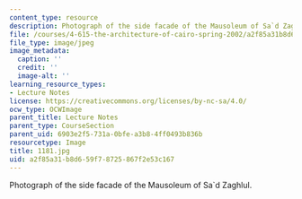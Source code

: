 ```yaml
---
content_type: resource
description: Photograph of the side facade of the Mausoleum of Sa`d Zaghlul.
file: /courses/4-615-the-architecture-of-cairo-spring-2002/a2f85a31b8d659f78725867f2e53c167_1181.jpg
file_type: image/jpeg
image_metadata:
  caption: ''
  credit: ''
  image-alt: ''
learning_resource_types:
- Lecture Notes
license: https://creativecommons.org/licenses/by-nc-sa/4.0/
ocw_type: OCWImage
parent_title: Lecture Notes
parent_type: CourseSection
parent_uid: 6903e2f5-731a-0bfe-a3b8-4ff0493b836b
resourcetype: Image
title: 1181.jpg
uid: a2f85a31-b8d6-59f7-8725-867f2e53c167
---
```

Photograph of the side facade of the Mausoleum of Sa`d Zaghlul.